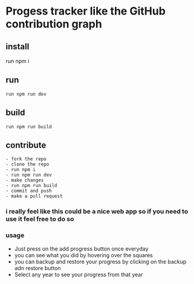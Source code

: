 # Progess tracker like the GitHub contribution graph

## install
  run npm i

## run
    run npm run dev

## build
    run npm run build

## contribute
    - fork the repo
    - clone the repo
    - run npm i
    - run npm run dev
    - make changes
    - run npm run build
    - commit and push
    - make a pull request

### i really feel like this could be a nice web app so if you need to use it feel free to do so


### usage

- Just press on the add progress button once everyday
- you can see what you did by hovering over the squares
- you can backup and restore your progress by clicking on the backup adn restore button
- Select any year to see your progress from that year